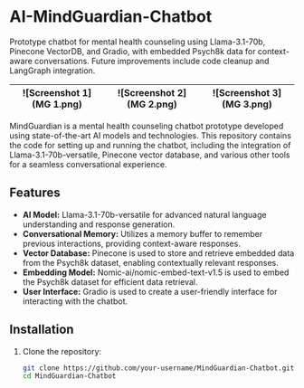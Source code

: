 # AI-MindGuardian-Chatbot

Prototype chatbot for mental health counseling using Llama-3.1-70b, Pinecone VectorDB, and Gradio, with embedded Psych8k data for context-aware conversations. Future improvements include code cleanup and LangGraph integration.

| ![Screenshot 1](MG 1.png) | ![Screenshot 2](MG 2.png) | ![Screenshot 3](MG 3.png) |
|:---------------------------:|:---------------------------:|:---------------------------:|

MindGuardian is a mental health counseling chatbot prototype developed using state-of-the-art AI models and technologies. This repository contains the code for setting up and running the chatbot, including the integration of Llama-3.1-70b-versatile, Pinecone vector database, and various other tools for a seamless conversational experience.

## Features

- **AI Model:** Llama-3.1-70b-versatile for advanced natural language understanding and response generation.
- **Conversational Memory:** Utilizes a memory buffer to remember previous interactions, providing context-aware responses.
- **Vector Database:** Pinecone is used to store and retrieve embedded data from the Psych8k dataset, enabling contextually relevant responses.
- **Embedding Model:** Nomic-ai/nomic-embed-text-v1.5 is used to embed the Psych8k dataset for efficient data retrieval.
- **User Interface:** Gradio is used to create a user-friendly interface for interacting with the chatbot.

## Installation

1. Clone the repository:
   ```bash
   git clone https://github.com/your-username/MindGuardian-Chatbot.git
   cd MindGuardian-Chatbot
